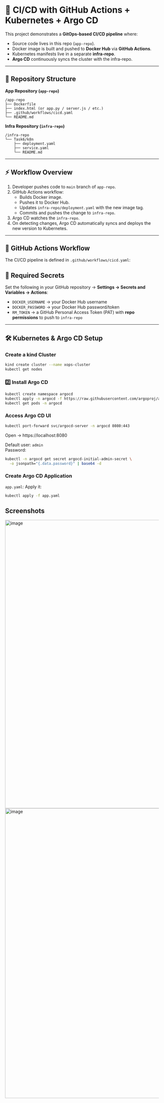 # 🚀 CI/CD with GitHub Actions + Kubernetes + Argo CD  

This project demonstrates a **GitOps-based CI/CD pipeline** where:  

- Source code lives in this repo (`app-repo`).  
- Docker image is built and pushed to **Docker Hub** via **GitHub Actions**.  
- Kubernetes manifests live in a separate **infra-repo**.  
- **Argo CD** continuously syncs the cluster with the infra-repo.  

---

## 📂 Repository Structure  

**App Repository (`app-repo`)**  
```
/app-repo
├── Dockerfile
├── index.html (or app.py / server.js / etc.)
├── .github/workflows/cicd.yaml
└── README.md
```

**Infra Repository (`infra-repo`)**  
```
/infra-repo
└── Task6/k8n
    ├── deployment.yaml
    ├── service.yaml
    └── README.md
```

---

## ⚡ Workflow Overview  

1. Developer pushes code to `main` branch of `app-repo`.  
2. GitHub Actions workflow:  
   - Builds Docker image.  
   - Pushes it to Docker Hub.  
   - Updates `infra-repo/deployment.yaml` with the new image tag.  
   - Commits and pushes the change to `infra-repo`.  
3. Argo CD watches the `infra-repo`.  
4. On detecting changes, Argo CD automatically syncs and deploys the new version to Kubernetes.  

---

## 🔧 GitHub Actions Workflow  

The CI/CD pipeline is defined in `.github/workflows/cicd.yaml`:  

## 🔑 Required Secrets  

Set the following in your GitHub repository → **Settings → Secrets and Variables → Actions**:  

- `DOCKER_USERNAME` → your Docker Hub username  
- `DOCKER_PASSWORD` → your Docker Hub password/token  
- `RM_TOKEN` → a GitHub Personal Access Token (PAT) with **repo permissions** to push to `infra-repo`  

---

## 🛠️ Kubernetes & Argo CD Setup  

###  Create a kind Cluster  
```bash
kind create cluster --name xops-cluster
kubectl get nodes
```

### 2️⃣ Install Argo CD  
```bash
kubectl create namespace argocd
kubectl apply -n argocd -f https://raw.githubusercontent.com/argoproj/argo-cd/stable/manifests/install.yaml
kubectl get pods -n argocd
```

###  Access Argo CD UI  
```bash
kubectl port-forward svc/argocd-server -n argocd 8080:443
```
Open → https://localhost:8080  

Default user: `admin`  
Password:  
```bash
kubectl -n argocd get secret argocd-initial-admin-secret \
  -o jsonpath="{.data.password}" | base64 -d
```

###  Create Argo CD Application  
`app.yaml`:
Apply it:
```bash
kubectl apply -f app.yaml
```
## Screenshots 
<img width="1912" height="942" alt="image" src="https://github.com/user-attachments/assets/57d95d90-30f4-43c2-b34c-7d73fcfccd43" />
<img width="1919" height="947" alt="image" src="https://github.com/user-attachments/assets/462f9488-8333-41ba-9315-6ef549b23c43" />

